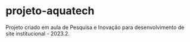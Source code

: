 # projeto-aquatech
Projeto criado em aula de Pesquisa e Inovação para desenvolvimento de site institucional - 2023.2.
